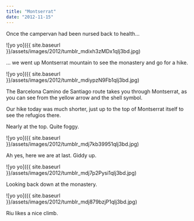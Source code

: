 ```yaml
---
title: "Montserrat"
date: "2012-11-15"
---
```


Once the campervan had been nursed back to health…

![yo yo]({{ site.baseurl }}/assets/images/2012/tumblr_mdixh3zMDx1qlj3bd.jpg)

… we went up Montserrat mountain to see the monastery and go for a hike.

![yo yo]({{ site.baseurl }}/assets/images/2012/tumblr_mdiypzN9Fb1qlj3bd.jpg)

The Barcelona Camino de Santiago route takes you through Montserrat, as you can see from the yellow arrow and the shell symbol.

Our hike today was much shorter, just up to the top of Montserrat itself to see the refugios there.

Nearly at the top. Quite foggy.

![yo yo]({{ site.baseurl }}/assets/images/2012/tumblr_mdj7kb39951qlj3bd.jpg)

Ah yes, here we are at last. Giddy up.

![yo yo]({{ site.baseurl }}/assets/images/2012/tumblr_mdj7p2Pysi1qlj3bd.jpg)

Looking back down at the monastery.

![yo yo]({{ site.baseurl }}/assets/images/2012/tumblr_mdj879bzjP1qlj3bd.jpg)

Riu likes a nice climb.

